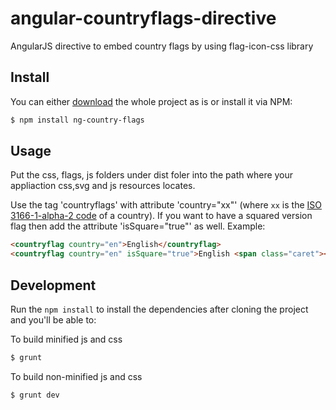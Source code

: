 # angular-countryflags-directive
AngularJS directive to embed country flags by using flag-icon-css library

Install
-------
You can either [download](https://github.com/OscarYuen/angular-countryflags-directive/archive/master.zip)
the whole project as is or install it via NPM:

```bash
$ npm install ng-country-flags
```

## Usage
Put the css, flags, js folders under dist foler into the path where your appliaction css,svg and js resources locates. 

Use the tag 'countryflags' with attribute 'country="xx"' (where `xx` is the
[ISO 3166-1-alpha-2 code](http://www.iso.org/iso/country_names_and_code_elements)
of a country). If you want to have a squared version flag
then add the attribute 'isSquare="true"' as well. Example:

```html
<countryflag country="en">English</countryflag>
<countryflag country="en" isSquare="true">English <span class="caret"></span></countryflag>
```

## Development

Run the `npm install` to install the dependencies after cloning the project and
you'll be able to:

To build minified js and css

```bash
$ grunt
```

To build non-minified js and css 

```bash
$ grunt dev
```

